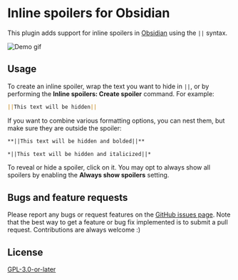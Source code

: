 # Inline spoilers for Obsidian

This plugin adds support for inline spoilers in [Obsidian](https://obsidian.md) using the `||` syntax.

![Demo gif](https://i.imgur.com/YyfMuJt.gif)

## Usage

To create an inline spoiler, wrap the text you want to hide in `||`, or by performing the **Inline spoilers: Create spoiler** command. For example:

```md
||This text will be hidden||
```

If you want to combine various formatting options, you can nest them, but make sure they are outside the spoiler:

```md
**||This text will be hidden and bolded||**

*||This text will be hidden and italicized||*
```

To reveal or hide a spoiler, click on it. You may opt to always show all spoilers by enabling the **Always show spoilers** setting.

## Bugs and feature requests

Please report any bugs or request features on the [GitHub issues page](https://github.com/logonoff/obsidian-inline-spoilers/issues). Note that the best way to get a feature or bug fix implemented is to submit a pull request. Contributions are always welcome :)

## License

[GPL-3.0-or-later](./LICENCE.md)
